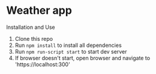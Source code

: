 # Weather app

Installation and Use

1. Clone this repo
2. Run `npm install` to install all dependencies
3. Run `npm run-script start` to start dev server
4. If browser doesn't start, open browser and navigate to 'https://localhost:300'
